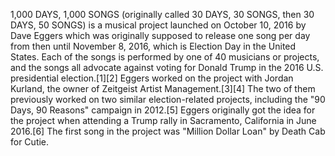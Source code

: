 1,000 DAYS, 1,000 SONGS (originally called 30 DAYS, 30 SONGS, then 30 DAYS, 50 SONGS) is a musical project launched on October 10, 2016 by Dave Eggers which was originally supposed to release one song per day from then until November 8, 2016, which is Election Day in the United States. Each of the songs is performed by one of 40 musicians or projects, and the songs all advocate against voting for Donald Trump in the 2016 U.S. presidential election.[1][2] Eggers worked on the project with Jordan Kurland, the owner of Zeitgeist Artist Management.[3][4] The two of them previously worked on two similar election-related projects, including the "90 Days, 90 Reasons" campaign in 2012.[5] Eggers originally got the idea for the project when attending a Trump rally in Sacramento, California in June 2016.[6] The first song in the project was "Million Dollar Loan" by Death Cab for Cutie.
